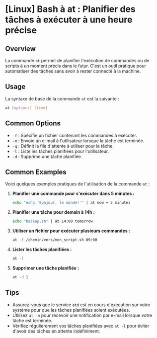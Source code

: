 # [Linux] Bash à at : Planifier des tâches à exécuter à une heure précise

## Overview
La commande `at` permet de planifier l'exécution de commandes ou de scripts à un moment précis dans le futur. C'est un outil pratique pour automatiser des tâches sans avoir à rester connecté à la machine.

## Usage
La syntaxe de base de la commande `at` est la suivante :

```bash
at [options] [time]
```

## Common Options
- `-f` : Spécifie un fichier contenant les commandes à exécuter.
- `-m` : Envoie un e-mail à l'utilisateur lorsque la tâche est terminée.
- `-q` : Définit la file d'attente à utiliser pour la tâche.
- `-l` : Liste les tâches planifiées pour l'utilisateur.
- `-d` : Supprime une tâche planifiée.

## Common Examples
Voici quelques exemples pratiques de l'utilisation de la commande `at` :

1. **Planifier une commande pour s'exécuter dans 5 minutes :**
   ```bash
   echo "echo 'Bonjour, le monde!'" | at now + 5 minutes
   ```

2. **Planifier une tâche pour demain à 14h :**
   ```bash
   echo "backup.sh" | at 14:00 tomorrow
   ```

3. **Utiliser un fichier pour exécuter plusieurs commandes :**
   ```bash
   at -f /chemin/vers/mon_script.sh 09:00
   ```

4. **Lister les tâches planifiées :**
   ```bash
   at -l
   ```

5. **Supprimer une tâche planifiée :**
   ```bash
   at -d 1
   ```

## Tips
- Assurez-vous que le service `atd` est en cours d'exécution sur votre système pour que les tâches planifiées soient exécutées.
- Utilisez `at -m` pour recevoir une notification par e-mail lorsque votre tâche est terminée.
- Vérifiez régulièrement vos tâches planifiées avec `at -l` pour éviter d'avoir des tâches en attente indéfiniment.